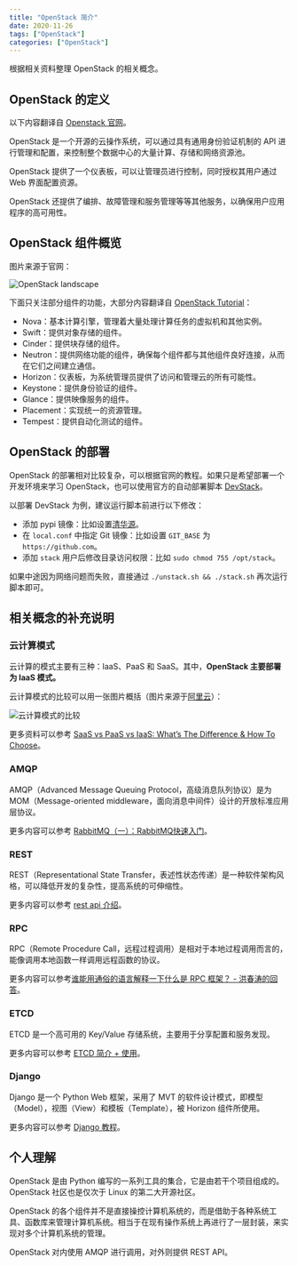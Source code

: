 ```yaml
---
title: "OpenStack 简介"
date: 2020-11-26
tags: ["OpenStack"]
categories: ["OpenStack"]
---
```


根据相关资料整理 OpenStack 的相关概念。

<!--more-->

## OpenStack 的定义

以下内容翻译自 [Openstack 官网](https://www.openstack.org/software/)。

OpenStack 是一个开源的云操作系统，可以通过具有通用身份验证机制的 API 进行管理和配置，来控制整个数据中心的大量计算、存储和网络资源池。

OpenStack 提供了一个仪表板，可以让管理员进行控制，同时授权其用户通过 Web 界面配置资源。

OpenStack 还提供了编排、故障管理和服务管理等等其他服务，以确保用户应用程序的高可用性。

## OpenStack 组件概览

图片来源于官网：

![OpenStack landscape](/images/openstack/landscape.png)

下面只关注部分组件的功能，大部分内容翻译自 [OpenStack Tutorial](https://mindmajix.com/openstack-tutorial)：

- Nova：基本计算引擎，管理着大量处理计算任务的虚拟机和其他实例。
- Swift：提供对象存储的组件。
- Cinder：提供块存储的组件。
- Neutron：提供网络功能的组件，确保每个组件都与其他组件良好连接，从而在它们之间建立通信。
- Horizo​​n：仪表板，为系统管理员提供了访问和管理云的所有可能性。
- Keystone：提供身份验证的组件。
- Glance：提供映像服务的组件。
- Placement：实现统一的资源管理。
- Tempest：提供自动化测试的组件。

## OpenStack 的部署

OpenStack 的部署相对比较复杂，可以根据官网的教程。如果只是希望部署一个开发环境来学习 OpenStack，也可以使用官方的自动部署脚本 [DevStack](https://opendev.org/openstack/devstack)。

以部署 DevStack 为例，建议运行脚本前进行以下修改：

- 添加 pypi 镜像：比如设置[清华源](https://mirrors.tuna.tsinghua.edu.cn/help/pypi/)。
- 在 `local.conf` 中指定 Git 镜像：比如设置 `GIT_BASE` 为 `https://github.com`。
- 添加 `stack` 用户后修改目录访问权限：比如 `sudo chmod 755 /opt/stack`。

如果中途因为网络问题而失败，直接通过 `./unstack.sh && ./stack.sh` 再次运行脚本即可。

## 相关概念的补充说明

### 云计算模式

云计算的模式主要有三种：IaaS、PaaS 和 SaaS。其中，**OpenStack 主要部署为 IaaS 模式。**

云计算模式的比较可以用一张图片概括（图片来源于[阿里云](https://www.alibabacloud.com/zh/knowledge/difference-between-iaas-paas-saas)）：

![云计算模式的比较](/images/openstack/difference.png)

更多资料可以参考 [SaaS vs PaaS vs IaaS: What’s The Difference & How To Choose](https://www.bmc.com/blogs/saas-vs-paas-vs-iaas-whats-the-difference-and-how-to-choose/)。

### AMQP

AMQP（Advanced Message Queuing Protocol，高级消息队列协议）是为 MOM（Message-oriented middleware，面向消息中间件）设计的开放标准应用层协议。

更多内容可以参考 [RabbitMQ（一）：RabbitMQ快速入门](https://www.cnblogs.com/sgh1023/p/11217017.html)。

### REST

REST（Representational State Transfer，表述性状态传递）是一种软件架构风格，可以降低开发的复杂性，提高系统的可伸缩性。

更多内容可以参考 [rest api 介绍](https://www.jianshu.com/p/75389ea9a90b)。

### RPC

RPC（Remote Procedure Call，远程过程调用）是相对于本地过程调用而言的，能像调用本地函数一样调用远程函数的协议。

更多内容可以参考[谁能用通俗的语言解释一下什么是 RPC 框架？ - 洪春涛的回答](https://www.zhihu.com/question/25536695/answer/221638079)。

### ETCD

ETCD 是一个高可用的 Key/Value 存储系统，主要用于分享配置和服务发现。

更多内容可以参考 [ETCD 简介 + 使用](https://blog.csdn.net/bbwangj/article/details/82584988)。

### Django

Django 是一个 Python Web 框架，采用了 MVT 的软件设计模式，即模型（Model），视图（View）和模板（Template），被 Horizon 组件所使用。

更多内容可以参考 [Django 教程](https://www.runoob.com/django/django-tutorial.html)。

## 个人理解

OpenStack 是由 Python 编写的一系列工具的集合，它是由若干个项目组成的。OpenStack 社区也是仅次于 Linux 的第二大开源社区。

OpenStack 的各个组件并不是直接操控计算机系统的，而是借助于各种系统工具、函数库来管理计算机系统。相当于在现有操作系统上再进行了一层封装，来实现对多个计算机系统的管理。

OpenStack 对内使用 AMQP 进行调用，对外则提供 REST API。
